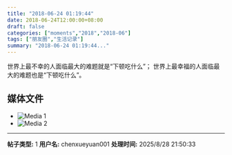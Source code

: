 ```yaml
---
title: "2018-06-24 01:19:44"
date: 2018-06-24T12:00:00+08:00
draft: false
categories: ["moments","2018","2018-06"]
tags: ["朋友圈","生活记录"]
summary: "2018-06-24 01:19:44..."
---
```


世界上最不幸的人面临最大的难题就是“下顿吃什么”；
世界上最幸福的人面临最大的难题也是“下顿吃什么”。

## 媒体文件

- ![Media 1](/Moments/photos/2018-06-24/201806240119440.jpg)
- ![Media 2](/Moments/photos/2018-06-24/201806240119441.jpg)

---

**帖子类型:** 1
**用户名:** chenxueyuan001
**处理时间:** 2025/8/28 21:50:33